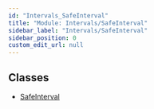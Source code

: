 ```yaml
---
id: "Intervals_SafeInterval"
title: "Module: Intervals/SafeInterval"
sidebar_label: "Intervals/SafeInterval"
sidebar_position: 0
custom_edit_url: null
---
```


## Classes

- [SafeInterval](../classes/Intervals_SafeInterval.SafeInterval.md)
